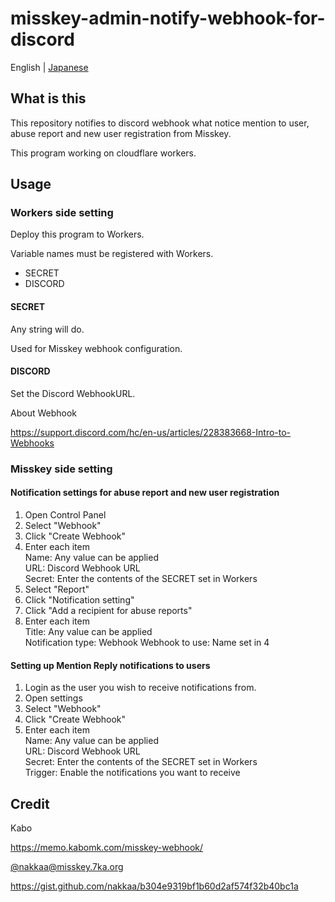 # misskey-admin-notify-webhook-for-discord

English | [Japanese](./README-ja.md)

## What is this

This repository notifies to discord webhook what notice mention to user, abuse report and new user registration from Misskey.

This program working on cloudflare workers.

## Usage

### Workers side setting

Deploy this program to Workers.

Variable names must be registered with Workers.

- SECRET
- DISCORD

#### SECRET

Any string will do.

Used for Misskey webhook configuration.

#### DISCORD

Set the Discord WebhookURL.

About Webhook

https://support.discord.com/hc/en-us/articles/228383668-Intro-to-Webhooks

### Misskey side setting

#### Notification settings for abuse report and new user registration

1. Open Control Panel
2. Select "Webhook"
3. Click "Create Webhook"
4. Enter each item<br>
   Name: Any value can be applied<br>
   URL: Discord Webhook URL<br>
   Secret: Enter the contents of the SECRET set in Workers
5. Select "Report"
6. Click "Notification setting"
7. Click "Add a recipient for abuse reports"
8. Enter each item<br>
   Title: Any value can be applied<br>
   Notification type: Webhook
   Webhook to use: Name set in 4

#### Setting up Mention Reply notifications to users

1. Login as the user you wish to receive notifications from.
2. Open settings
3. Select "Webhook"
4. Click "Create Webhook"
5. Enter each item<br>
   Name: Any value can be applied<br>
   URL: Discord Webhook URL<br>
   Secret: Enter the contents of the SECRET set in Workers<br>
   Trigger: Enable the notifications you want to receive

## Credit

Kabo

https://memo.kabomk.com/misskey-webhook/

[@nakkaa@misskey.7ka.org](https://misskey.7ka.org/@nakkaa)

https://gist.github.com/nakkaa/b304e9319bf1b60d2af574f32b40bc1a
